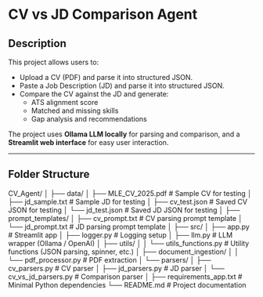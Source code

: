 # CV vs JD Comparison Agent

## Description

This project allows users to:

- Upload a CV (PDF) and parse it into structured JSON.
- Paste a Job Description (JD) and parse it into structured JSON.
- Compare the CV against the JD and generate:
  - ATS alignment score
  - Matched and missing skills
  - Gap analysis and recommendations

The project uses **Ollama LLM locally** for parsing and comparison, and a **Streamlit web interface** for easy user interaction.

---

## Folder Structure

CV_Agent/
│
├── data/
│   ├── MLE_CV_2025.pdf          # Sample CV for testing
│   ├── jd_sample.txt            # Sample JD for testing
│   ├── cv_test.json             # Saved CV JSON for testing
│   └── jd_test.json             # Saved JD JSON for testing
│
├── prompt_templates/
│   ├── cv_prompt.txt            # CV parsing prompt template
│   └── jd_prompt.txt            # JD parsing prompt template
│
├── src/
│   ├── app.py                   # Streamlit app
│   ├── logger.py                # Logging setup
│   ├── llm.py                   # LLM wrapper (Ollama / OpenAI)
│   ├── utils/
│   │   └── utils_functions.py   # Utility functions (JSON parsing, spinner, etc.)
│   ├── document_ingestion/
│   │   └── pdf_processor.py     # PDF extraction
│   └── parsers/
│       ├── cv_parsers.py        # CV parser
│       ├── jd_parsers.py        # JD parser
│       └── cv_vs_jd_parsers.py  # Comparison parser
│
├── requirements_app.txt         # Minimal Python dependencies
└── README.md                    # Project documentation
